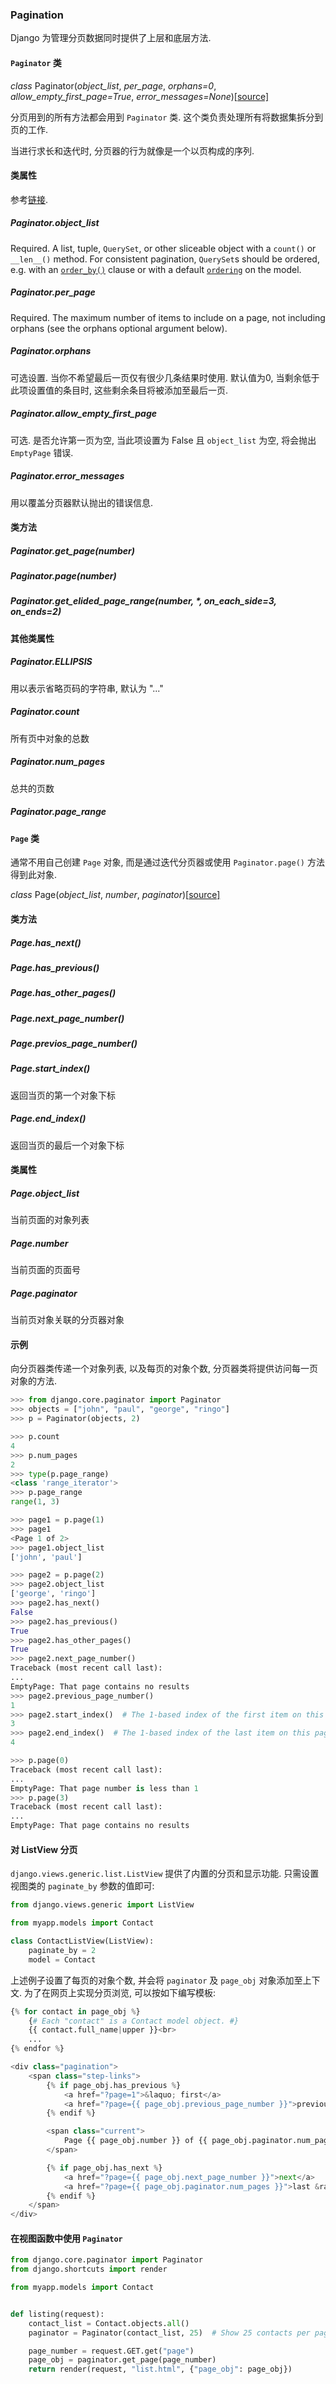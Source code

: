 ### Pagination

Django 为管理分页数据同时提供了上层和底层方法. 

#### `Paginator` 类

*class* Paginator(*object_list*, *per_page*, *orphans=0*, *allow_empty_first_page=True*, *error_messages=None*)[[source\]](https://github.com/django/django/blob/stable/5.1.x/django/core/paginator.py#L27)

分页用到的所有方法都会用到 `Paginator` 类. 这个类负责处理所有将数据集拆分到页的工作. 

当进行求长和迭代时, 分页器的行为就像是一个以页构成的序列. 

#### 类属性

参考[链接](https://docs.djangoproject.com/en/5.1/ref/paginator/#paginator-class).

##### Paginator.object_list

Required. A list, tuple, `QuerySet`, or other sliceable object with a `count()` or `__len__()` method. For consistent pagination, `QuerySet`s should be ordered, e.g. with an [`order_by()`](https://docs.djangoproject.com/en/5.1/ref/models/querysets/#django.db.models.query.QuerySet.order_by) clause or with a default [`ordering`](https://docs.djangoproject.com/en/5.1/ref/models/options/#django.db.models.Options.ordering) on the model.

##### Paginator.per_page

Required. The maximum number of items to include on a page, not including orphans (see the orphans optional argument below).

##### Paginator.orphans

可选设置. 当你不希望最后一页仅有很少几条结果时使用. 默认值为0, 当剩余低于此项设置值的条目时, 这些剩余条目将被添加至最后一页. 

##### Paginator.allow_empty_first_page

可选. 是否允许第一页为空, 当此项设置为 False 且 `object_list` 为空, 将会抛出 `EmptyPage` 错误. 

##### Paginator.error_messages

用以覆盖分页器默认抛出的错误信息. 

#### 类方法

##### Paginator.get_page(number)

##### Paginator.page(number)

##### Paginator.get_elided_page_range(number, *, on_each_side=3, on_ends=2)

#### 其他类属性

##### Paginator.ELLIPSIS

用以表示省略页码的字符串, 默认为 "..."

##### Paginator.count

所有页中对象的总数

##### Paginator.num_pages

总共的页数

##### Paginator.page_range

#### `Page` 类

通常不用自己创建 `Page` 对象, 而是通过迭代分页器或使用 `Paginator.page()` 方法得到此对象. 

*class* Page(*object_list*, *number*, *paginator*)[[source\]](https://github.com/django/django/blob/stable/5.1.x/django/core/paginator.py#L181)

#### 类方法

##### Page.has_next()

##### Page.has_previous()

##### Page.has_other_pages()

##### Page.next_page_number()

##### Page.previos_page_number()

##### Page.start_index()

返回当页的第一个对象下标

##### Page.end_index()

返回当页的最后一个对象下标

#### 类属性

##### Page.object_list

当前页面的对象列表

##### Page.number

当前页面的页面号

##### Page.paginator

当前页对象关联的分页器对象

#### 示例

向分页器类传递一个对象列表, 以及每页的对象个数, 分页器类将提供访问每一页对象的方法. 

```python
>>> from django.core.paginator import Paginator
>>> objects = ["john", "paul", "george", "ringo"]
>>> p = Paginator(objects, 2)

>>> p.count
4
>>> p.num_pages
2
>>> type(p.page_range)
<class 'range_iterator'>
>>> p.page_range
range(1, 3)

>>> page1 = p.page(1)
>>> page1
<Page 1 of 2>
>>> page1.object_list
['john', 'paul']

>>> page2 = p.page(2)
>>> page2.object_list
['george', 'ringo']
>>> page2.has_next()
False
>>> page2.has_previous()
True
>>> page2.has_other_pages()
True
>>> page2.next_page_number()
Traceback (most recent call last):
...
EmptyPage: That page contains no results
>>> page2.previous_page_number()
1
>>> page2.start_index()  # The 1-based index of the first item on this page
3
>>> page2.end_index()  # The 1-based index of the last item on this page
4

>>> p.page(0)
Traceback (most recent call last):
...
EmptyPage: That page number is less than 1
>>> p.page(3)
Traceback (most recent call last):
...
EmptyPage: That page contains no results
```

#### 对 ListView 分页

`django.views.generic.list.ListView` 提供了内置的分页和显示功能. 只需设置视图类的 `paginate_by` 参数的值即可: 

```python
from django.views.generic import ListView

from myapp.models import Contact

class ContactListView(ListView):
    paginate_by = 2
    model = Contact
```

上述例子设置了每页的对象个数, 并会将 `paginator` 及 `page_obj` 对象添加至上下文. 为了在网页上实现分页浏览, 可以按如下编写模板: 

```python
{% for contact in page_obj %}
    {# Each "contact" is a Contact model object. #}
    {{ contact.full_name|upper }}<br>
    ...
{% endfor %}

<div class="pagination">
    <span class="step-links">
        {% if page_obj.has_previous %}
            <a href="?page=1">&laquo; first</a>
            <a href="?page={{ page_obj.previous_page_number }}">previous</a>
        {% endif %}

        <span class="current">
            Page {{ page_obj.number }} of {{ page_obj.paginator.num_pages }}.
        </span>

        {% if page_obj.has_next %}
            <a href="?page={{ page_obj.next_page_number }}">next</a>
            <a href="?page={{ page_obj.paginator.num_pages }}">last &raquo;</a>
        {% endif %}
    </span>
</div>
```

#### 在视图函数中使用 `Paginator`

```python
from django.core.paginator import Paginator
from django.shortcuts import render

from myapp.models import Contact


def listing(request):
    contact_list = Contact.objects.all()
    paginator = Paginator(contact_list, 25)  # Show 25 contacts per page.

    page_number = request.GET.get("page")
    page_obj = paginator.get_page(page_number)
    return render(request, "list.html", {"page_obj": page_obj})
```
